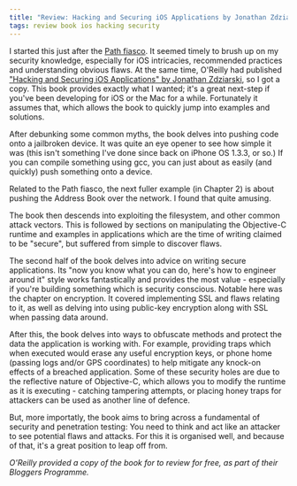 ```yaml
---
title: "Review: Hacking and Securing iOS Applications by Jonathan Zdziarski"
tags: review book ios hacking security
---
```


I started this just after the [Path fiasco](http://nickcharlton.net/post/mobile-security). It seemed timely to brush up on my security knowledge, especially for iOS intricacies, recommended practices and understanding obvious flaws. At the same time, O'Reilly had published ["Hacking and Securing iOS Applications" by Jonathan Zdziarski](http://shop.oreilly.com/product/0636920023234.do), so I got a copy. This book provides exactly what I wanted; it's a great next-step if you've been developing for iOS or the Mac for a while. Fortunately it assumes that, which allows the book to quickly jump into examples and solutions. 

After debunking some common myths, the book delves into pushing code onto a jailbroken device. It was quite an eye opener to see how simple it was (this isn't something I've done since back on iPhone OS 1.3.3, or so.) If you can compile something using gcc, you can just about as easily (and quickly) push something onto a device. 

Related to the Path fiasco, the next fuller example (in Chapter 2) is about pushing the Address Book over the network. I found that quite amusing.

The book then descends into exploiting the filesystem, and other common attack vectors. This is followed by sections on manipulating the Objective-C runtime and examples in applications which are the time of writing claimed to be "secure", but suffered from simple to discover flaws.

The second half of the book delves into advice on writing secure applications. Its "now you know what you can do, here's how to engineer around it" style works fantastically and provides the most value - especially if you're building something which is security conscious. Notable here was the chapter on encryption. It covered implementing SSL and flaws relating to it, as well as delving into using public-key encryption along with SSL when passing data around.

After this, the book delves into ways to obfuscate methods and protect the data the application is working with. For example, providing traps which when executed would erase any useful encryption keys, or phone home (passing logs and/or GPS coordinates) to help mitigate any knock-on effects of a breached application. Some of these security holes are due to the reflective nature of Objective-C, which allows you to modify the runtime as it is executing - catching tampering attempts, or placing honey traps for attackers can be used as another line of defence.

But, more importatly, the book aims to bring across a fundamental of security and penetration testing: You need to think and act like an attacker to see potential flaws and attacks. For this it is organised well, and because of that, it's a great position to leap off from.

_O'Reilly provided a copy of the book for to review for free, as part of their Bloggers Programme._

